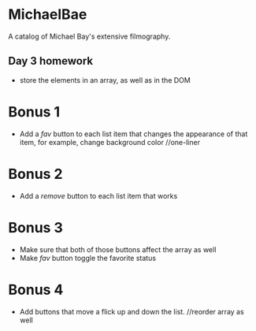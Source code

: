 # MichaelBae

 A catalog of Michael Bay's extensive filmography.

## Day 3 homework

* store the elements in an array, as well as in the DOM

# Bonus 1

* Add a _fav_ button to each list item that changes the appearance of that item, for example, change background color //one-liner

# Bonus 2

* Add a _remove_ button to each list item that works

# Bonus 3

* Make sure that both of those buttons affect the array as well
* Make _fav_ button toggle the favorite status

# Bonus 4

* Add buttons that move a flick up and down the list. //reorder array as well